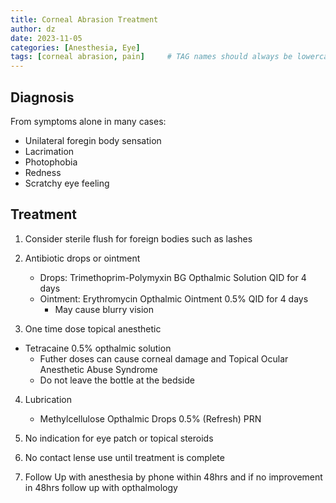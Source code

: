 ```yaml
---
title: Corneal Abrasion Treatment
author: dz  
date: 2023-11-05
categories: [Anesthesia, Eye]
tags: [corneal abrasion, pain]     # TAG names should always be lowercase
---
```


## Diagnosis

From symptoms alone in many cases:

- Unilateral foregin body sensation
- Lacrimation
- Photophobia
- Redness
- Scratchy eye feeling

## Treatment

1. Consider sterile flush for foreign bodies such as lashes
2. Antibiotic drops or ointment
   - Drops: Trimethoprim-Polymyxin BG Opthalmic Solution QID for 4 days
   - Ointment: Erythromycin Opthalmic Ointment 0.5% QID for 4 days
     - May cause blurry vision

3. One time dose topical anesthetic

- Tetracaine 0.5% opthalmic solution
  - Futher doses can cause corneal damage and Topical Ocular Anesthetic Abuse Syndrome
  - Do not leave the bottle at the bedside

4. Lubrication
   - Methylcellulose Opthalmic Drops 0.5% (Refresh) PRN

5. No indication for eye patch or topical steroids
6. No contact lense use until treatment is complete
7. Follow Up with anesthesia by phone within 48hrs and if no improvement in 48hrs follow up with opthalmology